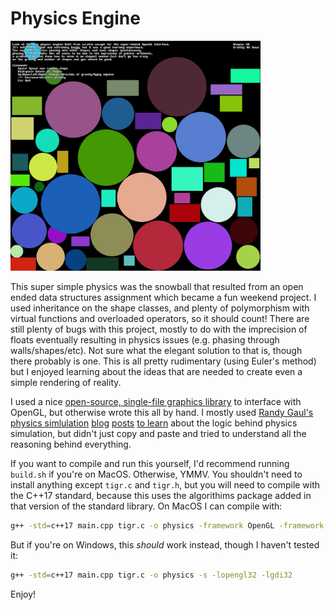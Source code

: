 
# Physics Engine
<img src="screenshot.jpg" style="max-width:400px">

This super simple physics was the snowball that resulted from an open ended data structures assignment which became a fun weekend project. I used inheritance on the shape classes, and plenty of polymorphism with virtual functions and overloaded operators, so it should count! There are still plenty of bugs with this project, mostly to do with the imprecision of floats eventually resulting in physics issues (e.g. phasing through walls/shapes/etc). Not sure what the elegant solution to that is, though there probably is one. This is all pretty rudimentary (using Euler's method) but I enjoyed learning about the ideas that are needed to create even a simple rendering of reality.

I used a nice [open-source, single-file graphics library](https://github.com/erkkah/tigr) to interface with OpenGL, but otherwise wrote this all by hand. I mostly used [Randy Gaul's physics simlulation](https://randygaul.github.io/math/2022/09/18/Game-Math-101-Writing-your-Own-2D-Math-in-CPP.html) [blog](https://code.tutsplus.com/how-to-create-a-custom-2d-physics-engine-the-basics-and-impulse-resolution--gamedev-6331t) [posts](https://randygaul.github.io/) [to learn](http://compsci.ca/v3/viewtopic.php?t=14897) about the logic behind physics simulation, but didn't just copy and paste and tried to understand all the reasoning behind everything.

If you want to compile and run this yourself, I'd recommend running `build.sh` if you're on MacOS. Otherwise, YMMV. You shouldn't need to install anything except `tigr.c` and `tigr.h`, but you will need to compile with the C++17 standard, because this uses the algorithims package added in that version of the standard library. On MacOS I can compile with:
```sh
g++ -std=c++17 main.cpp tigr.c -o physics -framework OpenGL -framework Cocoa
```
But if you're on Windows, this *should* work instead, though I haven't tested it: 
```sh
g++ -std=c++17 main.cpp tigr.c -o physics -s -lopengl32 -lgdi32
```

Enjoy!